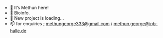 - 👋 It’s Methun here!
- 👀 Bioinfo.
- 🌱 New project is loading...
- 📫 for enquiries ; methungeorge333@gmail.com / methun.george@ipb-halle.de

<!---
georgejr45/georgejr45 is a ✨ special ✨ repository because its `README.md` (this file) appears on your GitHub profile.
You can click the Preview link to take a look at your changes.
--->
